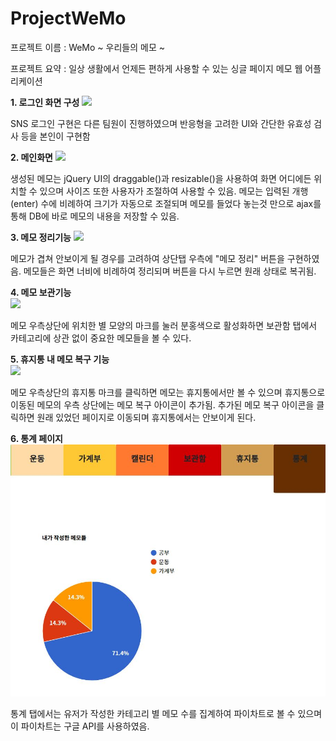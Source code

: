# ProjectWeMo

프로젝트 이름 : WeMo ~ 우리들의 메모 ~

프로젝트 요약 : 일상 생활에서 언제든 편하게 사용할 수 있는 싱글 페이지 메모 웹 어플리케이션

<b>1. 로그인 화면 구성</b>
<image src = "https://github.com/harrykim14/ProjectWeMo/blob/master/WeMo%20Screenshot/01.%20%EB%A1%9C%EA%B7%B8%EC%9D%B8%ED%99%94%EB%A9%B4.JPG">
  
SNS 로그인 구현은 다른 팀원이 진행하였으며 반응형을 고려한 UI와 간단한 유효성 검사 등을 본인이 구현함

<b>2. 메인화면</b>
<image src = "https://github.com/harrykim14/ProjectWeMo/blob/master/WeMo%20Screenshot/02.%20%EB%A9%94%EC%9D%B8%ED%99%94%EB%A9%B4.JPG">
  
생성된 메모는 jQuery UI의 draggable()과 resizable()을 사용하여 화면 어디에든 위치할 수 있으며 사이즈 또한 사용자가 조절하여 사용할 수 있음.
메모는 입력된 개행(enter) 수에 비례하여 크기가 자동으로 조절되며 메모를 들었다 놓는것 만으로 ajax를 통해 DB에 바로 메모의 내용을 저장할 수 있음.

<b>3. 메모 정리기능</b>
<image src="https://github.com/harrykim14/ProjectWeMo/blob/master/WeMo%20Screenshot/03.%20%EB%A9%94%EB%AA%A8%EC%A0%95%EB%A6%AC%EA%B8%B0%EB%8A%A5.JPG">

메모가 겹쳐 안보이게 될 경우를 고려하여 상단탭 우측에 "메모 정리" 버튼을 구현하였음. 메모들은 화면 너비에 비례하여 정리되며 버튼을 다시 누르면 원래 상태로 복귀됨.

<b>4. 메모 보관기능</b><br>
<image src="https://github.com/harrykim14/ProjectWeMo/blob/master/WeMo%20Screenshot/04.%20%EB%B3%B4%EA%B4%80%ED%95%A8.JPG" width ="300px">
  
메모 우측상단에 위치한 별 모양의 마크를 눌러 분홍색으로 활성화하면 보관함 탭에서 카테고리에 상관 없이 중요한 메모들을 볼 수 있다.

<b>5. 휴지통 내 메모 복구 기능</b><br>
<image src= "https://github.com/harrykim14/ProjectWeMo/blob/master/WeMo%20Screenshot/05.%20%ED%9C%B4%EC%A7%80%ED%86%B5%EC%97%90%EC%84%9C%20%EB%A9%94%EB%AA%A8%20%EB%B3%B5%EA%B5%AC%ED%95%98%EA%B8%B0.jpg">
  
메모 우측상단의 휴지통 마크를 클릭하면 메모는 휴지통에서만 볼 수 있으며 휴지통으로 이동된 메모의 우측 상단에는 메모 복구 아이콘이 추가됨. 추가된 메모 복구 아이콘을 클릭하면 원래 있었던 페이지로 이동되며 휴지통에서는 안보이게 된다.

<b>6. 통계 페이지</b><br>
<img src ="https://github.com/harrykim14/ProjectWeMo/blob/master/WeMo%20Screenshot/06.%20%ED%86%B5%EA%B3%84%ED%99%94%EB%A9%B4.JPG">

통계 탭에서는 유저가 작성한 카테고리 별 메모 수를 집계하여 파이차트로 볼 수 있으며 이 파이차트는 구글 API를 사용하였음.
